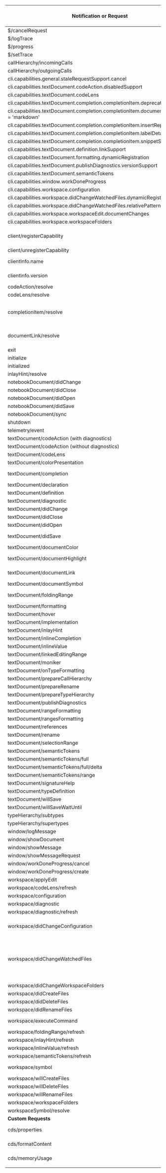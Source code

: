 | Notification or Request                                                                  | cds-lsp support | LSP4IJ Support | IJ API support | importance for us | Rem.                                                                                                                                |
|------------------------------------------------------------------------------------------|-----------------|----------------|----------------|-------------------|-------------------------------------------------------------------------------------------------------------------------------------|
| $/cancelRequest                                                                          |                 | x              |                |                   |                                                                                                                                     |
| $/logTrace                                                                               |                 |                |                |                   |                                                                                                                                     |
| $/progress                                                                               |                 | x              |                |                   |                                                                                                                                     |
| $/setTrace                                                                               |                 |                |                |                   |                                                                                                                                     |
| callHierarchy/incomingCalls                                                              |                 | x              |                |                   |                                                                                                                                     |
| callHierarchy/outgoingCalls                                                              |                 | x              |                |                   |                                                                                                                                     |
| cli.capabilities.general.staleRequestSupport.cancel                                      |                 |                | x              |                   |                                                                                                                                     |
| cli.capabilities.textDocument.codeAction.disabledSupport                                 |                 |                | x              |                   |                                                                                                                                     |
| cli.capabilities.textDocument.codeLens                                                   | x               |                |                |                   |                                                                                                                                     |
| cli.capabilities.textDocument.completion.completionItem.deprecatedSupport                |                 |                | x              |                   |                                                                                                                                     |
| cli.capabilities.textDocument.completion.completionItem.documentationFormat = 'markdown' | x               |                | x              |                   |                                                                                                                                     |
| cli.capabilities.textDocument.completion.completionItem.insertReplaceSupport             |                 |                | x              |                   |                                                                                                                                     |
| cli.capabilities.textDocument.completion.completionItem.labelDetailsSupport              |                 |                | x              |                   |                                                                                                                                     |
| cli.capabilities.textDocument.completion.completionItem.snippetSupport                   | x               |                | x              | 8                 |                                                                                                                                     |
| cli.capabilities.textDocument.definition.linkSupport                                     |                 |                | x              |                   |                                                                                                                                     |
| cli.capabilities.textDocument.formatting.dynamicRegistration                             |                 |                | x              |                   |                                                                                                                                     |
| cli.capabilities.textDocument.publishDiagnostics.versionSupport                          |                 |                | x              |                   |                                                                                                                                     |
| cli.capabilities.textDocument.semanticTokens                                             | x               |                | x              |                   |                                                                                                                                     |
| cli.capabilities.window.workDoneProgress                                                 | x               |                |                |                   |                                                                                                                                     |
| cli.capabilities.workspace.configuration                                                 | x               |                |                |                   |                                                                                                                                     |
| cli.capabilities.workspace.didChangeWatchedFiles.dynamicRegistration                     | x               |                | x              |                   |                                                                                                                                     |
| cli.capabilities.workspace.didChangeWatchedFiles.relativePatternSupport                  |                 |                | x              |                   |                                                                                                                                     |
| cli.capabilities.workspace.workspaceEdit.documentChanges                                 | x               |                | x              |                   |                                                                                                                                     |
| cli.capabilities.workspace.workspaceFolders                                              |                 |                | x              |                   |                                                                                                                                     |
| client/registerCapability                                                                |                 |                |                | 5                 | We use this for semantic highlighting and codeLens                                                                                  |
| client/unregisterCapability                                                              |                 |                |                | 5                 |                                                                                                                                     |
| clientInfo.name                                                                          | x               |                | x              |                   | - client name in messages                                                                                                           |
| clientInfo.version                                                                       | x               |                | x              |                   | - client version in messages                                                                                                        |
| codeAction/resolve                                                                       |                 | x              | x              |                   |                                                                                                                                     |
| codeLens/resolve                                                                         |                 | x              |                |                   |                                                                                                                                     |
| completionItem/resolve                                                                   | x               | x              | x              | 8                 | Needed for GlobalIdentifierProposals to attach a TextEdit for a using statement.                                                    |
| documentLink/resolve                                                                     | x               | -              |                | 10                | Final part to support navigation via import path (resolution)                                                                       |
| exit                                                                                     | x               | x              | x              |                   | Good to have it                                                                                                                     |
| initialize                                                                               | x               | x              | x              | 10                |                                                                                                                                     |
| initialized                                                                              | x               | x              | x              | 10                |                                                                                                                                     |
| inlayHint/resolve                                                                        |                 | -              |                |                   |                                                                                                                                     |
| notebookDocument/didChange                                                               |                 |                |                |                   |                                                                                                                                     |
| notebookDocument/didClose                                                                |                 |                |                |                   |                                                                                                                                     |
| notebookDocument/didOpen                                                                 |                 |                |                |                   |                                                                                                                                     |
| notebookDocument/didSave                                                                 |                 |                | x              |                   |                                                                                                                                     |
| notebookDocument/sync                                                                    |                 |                |                |                   |                                                                                                                                     |
| shutdown                                                                                 | x               | x              | x              |                   | Good to have it                                                                                                                     |
| telemetry/event                                                                          |                 | -              |                |                   |                                                                                                                                     |
| textDocument/codeAction (with diagnostics)                                               | x               | x              | x              | 7                 |                                                                                                                                     |
| textDocument/codeAction (without diagnostics)                                            |                 | x              | x              | 0                 |                                                                                                                                     |
| textDocument/codeLens                                                                    | x               | x              |                | 1                 |                                                                                                                                     |
| textDocument/colorPresentation                                                           |                 | -              |                | 0                 |                                                                                                                                     |
| textDocument/completion                                                                  | x               | x              | x              | 10                | With all its possibilities e.g. snippets                                                                                            |
| textDocument/declaration                                                                 |                 | x              |                |                   |                                                                                                                                     |
| textDocument/definition                                                                  | x               | x              | x              | 8                 |                                                                                                                                     |
| textDocument/diagnostic                                                                  |                 | x              |                |                   |                                                                                                                                     |
| textDocument/didChange                                                                   | x               | x              | x              |                   |                                                                                                                                     |
| textDocument/didClose                                                                    | x               | x              | x              | 10                | workspace consistency                                                                                                               |
| textDocument/didOpen                                                                     | x               | x              | x              | 10                |                                                                                                                                     |
| textDocument/didSave                                                                     | x               | x              | x              | 10                | Support typer + Keep workspace consistent                                                                                           |
| textDocument/documentColor                                                               |                 | x              | x              | 0                 |                                                                                                                                     |
| textDocument/documentHighlight                                                           | x               | x              |                | 10                | Highlight occurrences (in same file)                                                                                                |
| textDocument/documentLink                                                                | x               | x              | 2025.1         | 10                | Navigate via import path of using                                                                                                   |
| textDocument/documentSymbol                                                              | x               | x              |                | 10                | Outline                                                                                                                             |
| textDocument/foldingRange                                                                |                 | x              |                |                   | In VSCode we use a properties file for that                                                                                         |
| textDocument/formatting                                                                  | x               | x              | x              | 8                 |                                                                                                                                     |
| textDocument/hover                                                                       | x               | x              | x              | 7                 |                                                                                                                                     |
| textDocument/implementation                                                              | x               | x              |                |                   |                                                                                                                                     |
| textDocument/inlayHint                                                                   |                 | x              |                |                   |                                                                                                                                     |
| textDocument/inlineCompletion                                                            |                 |                |                |                   |                                                                                                                                     |
| textDocument/inlineValue                                                                 |                 |                |                |                   |                                                                                                                                     |
| textDocument/linkedEditingRange                                                          |                 |                |                |                   |                                                                                                                                     |
| textDocument/moniker                                                                     |                 |                |                |                   |                                                                                                                                     |
| textDocument/onTypeFormatting                                                            | x               | x              |                | 3                 |                                                                                                                                     |
| textDocument/prepareCallHierarchy                                                        |                 | x              |                |                   |                                                                                                                                     |
| textDocument/prepareRename                                                               |                 | x              |                |                   |                                                                                                                                     |
| textDocument/prepareTypeHierarchy                                                        |                 | x              |                |                   |                                                                                                                                     |
| textDocument/publishDiagnostics                                                          |                 | x              | x              | 10                |                                                                                                                                     |
| textDocument/rangeFormatting                                                             | x               | x              |                | 2                 |                                                                                                                                     |
| textDocument/rangesFormatting                                                            |                 | -              |                |                   |                                                                                                                                     |
| textDocument/references                                                                  | x               | x              | x              | 10                |                                                                                                                                     |
| textDocument/rename                                                                      |                 | x              |                |                   |                                                                                                                                     |
| textDocument/selectionRange                                                              | x               | x              |                | 2                 |                                                                                                                                     |
| textDocument/semanticTokens                                                              | x               | x              |                |                   |                                                                                                                                     |
| textDocument/semanticTokens/full                                                         |                 | x              | x              |                   |                                                                                                                                     |
| textDocument/semanticTokens/full/delta                                                   |                 | -              |                |                   |                                                                                                                                     |
| textDocument/semanticTokens/range                                                        |                 | -              |                |                   |                                                                                                                                     |
| textDocument/signatureHelp                                                               |                 | x              |                |                   |                                                                                                                                     |
| textDocument/typeDefinition                                                              |                 | x              |                |                   |                                                                                                                                     |
| textDocument/willSave                                                                    |                 | -              |                |                   |                                                                                                                                     |
| textDocument/willSaveWaitUntil                                                           |                 | -              |                |                   |                                                                                                                                     |
| typeHierarchy/subtypes                                                                   |                 | x              |                |                   |                                                                                                                                     |
| typeHierarchy/supertypes                                                                 |                 | x              |                |                   |                                                                                                                                     |
| window/logMessage                                                                        |                 | x              |                |                   |                                                                                                                                     |
| window/showDocument                                                                      |                 | x              | x              | 0                 |                                                                                                                                     |
| window/showMessage                                                                       |                 | x              |                |                   |                                                                                                                                     |
| window/showMessageRequest                                                                |                 | x              |                |                   |                                                                                                                                     |
| window/workDoneProgress/cancel                                                           |                 | -              |                |                   |                                                                                                                                     |
| window/workDoneProgress/create                                                           |                 | -              |                |                   |                                                                                                                                     |
| workspace/applyEdit                                                                      |                 | x              | x              | 0                 |                                                                                                                                     |
| workspace/codeLens/refresh                                                               |                 | x              |                |                   |                                                                                                                                     |
| workspace/configuration                                                                  |                 | x              |                |                   |                                                                                                                                     |
| workspace/diagnostic                                                                     |                 | -              |                |                   |                                                                                                                                     |
| workspace/diagnostic/refresh                                                             |                 | x              |                | 0                 | no apparent urgency                                                                                                                 |
| workspace/didChangeConfiguration                                                         | x               | -              | (x)            | (5)               | Once we have a config UI. Notification can be sent explicitly by client                                                             |
| workspace/didChangeWatchedFiles                                                          | x               | x              | x              | 8                 | If a user edits a file outside the IDE. Currently dysfunctional due to different interpretation of relative paths (cf. IDEA-350605) |
| workspace/didChangeWorkspaceFolders                                                      |                 | -              |                |                   |                                                                                                                                     |
| workspace/didCreateFiles                                                                 | x               | -              |                |                   |                                                                                                                                     |
| workspace/didDeleteFiles                                                                 | x               | -              |                |                   |                                                                                                                                     |
| workspace/didRenameFiles                                                                 | x               | x              |                |                   |                                                                                                                                     |
| workspace/executeCommand                                                                 | x               | x              | x              | 9                 | e.g. remove unused import                                                                                                           |
| workspace/foldingRange/refresh                                                           |                 | -              |                |                   |                                                                                                                                     |
| workspace/inlayHint/refresh                                                              |                 | x              |                |                   |                                                                                                                                     |
| workspace/inlineValue/refresh                                                            |                 | -              |                |                   |                                                                                                                                     |
| workspace/semanticTokens/refresh                                                         |                 | -              |                |                   |                                                                                                                                     |
| workspace/symbol                                                                         | x               | x              |                | 10                | Open symbol in workspace                                                                                                            |
| workspace/willCreateFiles                                                                |                 | -              |                |                   |                                                                                                                                     |
| workspace/willDeleteFiles                                                                | x               | -              |                |                   |                                                                                                                                     |
| workspace/willRenameFiles                                                                | x               | x              |                |                   |                                                                                                                                     |
| workspace/workspaceFolders                                                               |                 | -              |                |                   |                                                                                                                                     |
| workspaceSymbol/resolve                                                                  |                 | -              |                |                   |                                                                                                                                     |
| **Custom Requests**                                                                      |                 |                |                |                   |                                                                                                                                     |
| cds/properties                                                                           | x               |                |                |                   | CDS-specific language server properties                                                                                             |
| cds/formatContent                                                                        | x               |                |                |                   | Format content without document context                                                                                             |
| cds/memoryUsage                                                                          | x               |                |                |                   | Server memory usage diagnostics                                                                                                     |
|                                                                                          |                 |                |                |                   |                                                                                                                                     |
